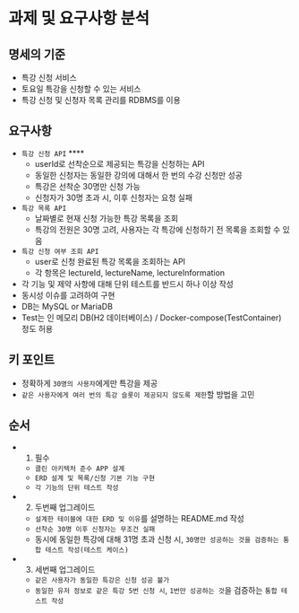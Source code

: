 # 과제 및 요구사항 분석

## 명세의 기준
- 특강 신청 서비스
- 토요일 특강을 신청할 수 있는 서비스
- 특강 신청 및 신청자 목록 관리를 RDBMS를 이용

## 요구사항
- `특강 신청 API` ****
  - userId로 선착순으로 제공되는 특강을 신청하는 API
  - 동일한 신청자는 동일한 강의에 대해서 한 번의 수강 신청만 성공
  - 특강은 선착순 30명만 신청 가능
  - 신청자가 30명 초과 시, 이후 신청자는 요청 실패
- `특강 목록 API`
  - 날짜별로 현재 신청 가능한 특강 목록을 조회
  - 특강의 전원은 30명 고려, 사용자는 각 특강에 신청하기 전 목록을 조회할 수 있음
- `특강 신청 여부 조회 API`
  - user로 신청 완료된 특강 목록을 조회하는 API
  - 각 항목은 lectureId, lectureName, lectureInformation
- 각 기능 및 제약 사항에 대해 단위 테스트를 반드시 하나 이상 작성
- 동시성 이슈를 고려하여 구현
- DB는 MySQL or MariaDB
- Test는 인 메모리 DB(H2 데이터베이스) / Docker-compose(TestContainer) 정도 허용

## 키 포인트
- 정확하게 `30명의 사용자`에게만 특강을 제공
- `같은 사용자에게 여러 번의 특강 슬롯이 제공되지 않도록 제한`할 방법을 고민

## 순서

- 1. 필수
  - `클린 아키텍처 준수 APP 설계`
  - `ERD 설계 및 목록/신청 기본 기능 구현`
  - `각 기능의 단위 테스트 작성`
- 2. 두번째 업그레이드
  - `설계한 테이블에 대한 ERD 및 이유`를 설명하는 README.md 작성
  - `선착순 30명 이후 신청자는 무조건 실패`
  - 동시에 동일한 특강에 대해 31명 초과 신청 시, `30명만 성공하는 것을 검증하는 통합 테스트 작성(테스트 케이스)`
- 3. 세번째 업그레이드
  - `같은 사용자가 동일한 특강은 신청 성공 불가`
  - `동일한 유저 정보로 같은 특강 5번 신청 시`, `1번만 성공하는 것`을 검증하는 `통합 테스트 작성`
